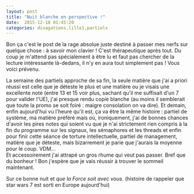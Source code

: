 ```yaml
---
layout: post
title: "Nuit blanche en perspective !"
date:  2015-12-18 01:45:20
categories: divagations,lille1,partiels
---
```

Bon ça c'est le post de la rage absolue juste destiné à passer mes nerfs sur quelque chose : à savoir mon clavier ! C'est thérapeutique après tout.  Du coup je m'attend pas spécialement à être lu et faut pas chercher de la lecture intéressante là-dedans, il n'y en aura tout simplement pas ! Vous voici prévenu.

La semaine des partiels approche de sa fin, la seule matière que j'ai a priori réussi est celle que je déteste le plus et une matière ou je visais une excellente note (entre 13 et 15 voir plus, sachant qu'il me suffisait d'un 7 pour valider l'UE), j'ai presque rendu copie blanche (au moins il semblerait que toute la promo se soit foiré : maigre consolation on va dire). Et demain, enfin aujourd'hui vu l'heure qu'il est, ça va être la même histoire : partiel de système, ma matière préféré mais où, ironiquement, j'ai de bonnes chances d'avoir les pires notes qui soient vu que je n'ai strictement rien compris à la fin du programme sur les signaux, les sémaphores et les threads et enfin pour finir cette séance de torture intellectuelle, partiel de management, matière que je déteste, mais bizarrement je parie que j'aurais la moyenne pour le coup. VDM...  
Et accessoirement j'ai attrapé un gros rhume qui veut pas passer. Bref que du bonheur ! Bon j'espère que je vais réussir à trouver le sommeil maintenant.

Sur ce bonne nuit et _que la Force soit avec vous._ (histoire de rappeler que star wars 7 est sorti en Europe aujourd'hui)
